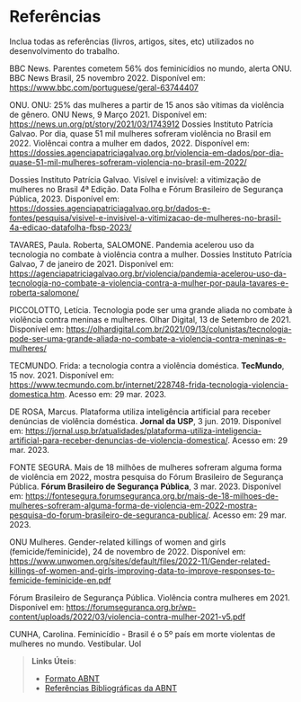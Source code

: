 # Referências

Inclua todas as referências (livros, artigos, sites, etc) utilizados no desenvolvimento do trabalho.

BBC News. Parentes cometem 56% dos feminicídios no mundo, alerta ONU. BBC News Brasil, 25 novembro 2022. Disponível em: <https://www.bbc.com/portuguese/geral-63744407>

ONU. ONU: 25% das mulheres a partir de 15 anos são vítimas da violência de gênero. ONU News, 9 Março 2021. Disponível em: <https://news.un.org/pt/story/2021/03/1743912>
Dossies Instituto Patrícia Galvao. Por dia, quase 51 mil mulheres sofreram violência no Brasil em 2022. Violêncai contra a mulher em dados, 2022. Disponível em: <https://dossies.agenciapatriciagalvao.org.br/violencia-em-dados/por-dia-quase-51-mil-mulheres-sofreram-violencia-no-brasil-em-2022/>

Dossies Instituto Patrícia Galvao. Visível e invisível: a vitimização de mulheres no Brasil 4ª Edição. Data Folha e Fórum Brasileiro de Segurança Pública, 2023.  Disponível em: <https://dossies.agenciapatriciagalvao.org.br/dados-e-fontes/pesquisa/visivel-e-invisivel-a-vitimizacao-de-mulheres-no-brasil-4a-edicao-datafolha-fbsp-2023/>

TAVARES, Paula. Roberta, SALOMONE. Pandemia acelerou uso da tecnologia no combate à violência contra a mulher. Dossies Instituto Patrícia Galvao, 7 de janeiro de 2021. Disponível em: <https://agenciapatriciagalvao.org.br/violencia/pandemia-acelerou-uso-da-tecnologia-no-combate-a-violencia-contra-a-mulher-por-paula-tavares-e-roberta-salomone/>

PICCOLOTTO, Letícia. Tecnologia pode ser uma grande aliada no combate à violência contra meninas e mulheres. Olhar Digital, 13 de Setembro de 2021. Disponível em: <https://olhardigital.com.br/2021/09/13/colunistas/tecnologia-pode-ser-uma-grande-aliada-no-combate-a-violencia-contra-meninas-e-mulheres/>

TECMUNDO. Frida: a tecnologia contra a violência doméstica. **TecMundo**, 15 nov. 2021. Disponível em: <https://www.tecmundo.com.br/internet/228748-frida-tecnologia-violencia-domestica.htm>. Acesso em: 29 mar. 2023.

DE ROSA, Marcus. Plataforma utiliza inteligência artificial para receber denúncias de violência doméstica. **Jornal da USP**, 3 jun. 2019. Disponível em: <https://jornal.usp.br/atualidades/plataforma-utiliza-inteligencia-artificial-para-receber-denuncias-de-violencia-domestica/>. Acesso em: 29 mar. 2023.

FONTE SEGURA. Mais de 18 milhões de mulheres sofreram alguma forma de violência em 2022, mostra pesquisa do Fórum Brasileiro de Segurança Pública. **Fórum Brasileiro de Segurança Pública**, 3 mar. 2023. Disponível em: <https://fontesegura.forumseguranca.org.br/mais-de-18-milhoes-de-mulheres-sofreram-alguma-forma-de-violencia-em-2022-mostra-pesquisa-do-forum-brasileiro-de-seguranca-publica/>. Acesso em: 29 mar. 2023.

ONU Mulheres. Gender-related killings of women and girls (femicide/feminicide), 24 de novembro de 2022. Disponível em: <https://www.unwomen.org/sites/default/files/2022-11/Gender-related-killings-of-women-and-girls-improving-data-to-improve-responses-to-femicide-feminicide-en.pdf>

Fórum Brasileiro de Segurança Pública. Violência contra mulheres em 2021. Disponível em: <https://forumseguranca.org.br/wp-content/uploads/2022/03/violencia-contra-mulher-2021-v5.pdf>

CUNHA, Carolina. Feminicídio - Brasil é o 5º país em morte violentas de mulheres no mundo. Vestibular. Uol


> **Links Úteis**:
> - [Formato ABNT](https://www.normastecnicas.com/abnt/trabalhos-academicos/referencias/)
> - [Referências Bibliográficas da ABNT](https://comunidade.rockcontent.com/referencia-bibliografica-abnt/)
